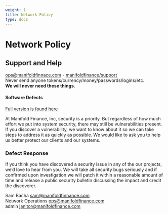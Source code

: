 ```yaml
---
weight: 1
title: Network Policy
type: docs
---
```


# Network Policy

## Support and Help

<ops@manifoldfinnace.com> - [manifoldfinance/support](https://github.com/manifoldfinance/support) <br /> Never send
anyone tokens/currency/money/passwords/logins/etc. <br /> **We will never need these things**.

#### Software Defects

[Full version is found here](https://github.com/manifoldfinance/.github/blob/master/SECURITY.adoc)

At Manifold Finance, Inc, security is a priority. But regardless of how much effort we put into system security, there
may still be vulnerabilities present. If you discover a vulnerability, we want to know about it so we can take steps to
address it as quickly as possible. We would like to ask you to help us better protect our clients and our systems.

### Defect Response

If you think you have discovered a security issue in any of the our projects, we’d love to hear from you. We will take
all security bugs seriously and if confirmed upon investigation we will patch it within a reasonable amount of time and
release a public security bulletin discussing the impact and credit the discoverer.

Sam Bacha <sam@manifoldfinnance.com> <br />
Network Operations
<ops@manifoldfinance.com> <br />
admin <janitor@manifoldfinance.com> <br />
